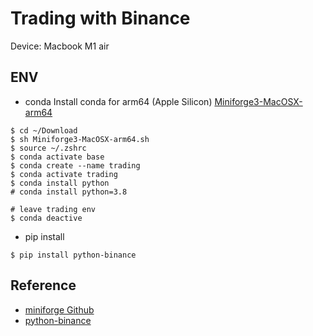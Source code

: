 # Trading with Binance

Device: Macbook M1 air

## ENV
* conda
Install conda for arm64 (Apple Silicon) [Miniforge3-MacOSX-arm64](https://github.com/conda-forge/miniforge/releases/latest/download/Miniforge3-MacOSX-arm64.sh)
```shell
$ cd ~/Download
$ sh Miniforge3-MacOSX-arm64.sh
$ source ~/.zshrc
$ conda activate base
$ conda create --name trading
$ conda activate trading
$ conda install python
# conda install python=3.8

# leave trading env
$ conda deactive
```
* pip install
```shell
$ pip install python-binance
```

## Reference 
* [miniforge Github](https://github.com/conda-forge/miniforge#download)
* [python-binance](https://python-binance.readthedocs.io/en/latest/)
